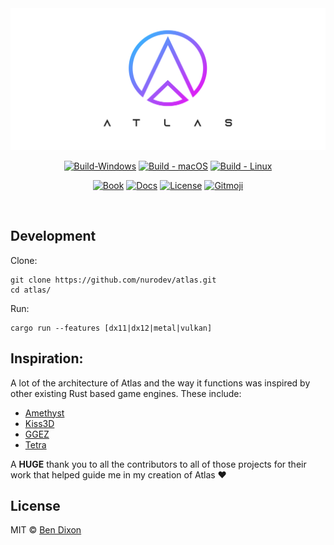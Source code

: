 <div align='center'>

  <a href='https://github.com/nurodev/atlas/releases'>
    <img alt='Atlas' src='./book/src/assets/Banner.png?sanitize=true' />
  </a>

  [![Build-Windows](https://img.shields.io/github/workflow/status/nurodev/atlas/%F0%9F%9A%80%20Engine%20(Windows)?label=%20&logo=windows&logoColor=white&style=for-the-badge)](https://github.com/NuroDev/atlas/actions?query=workflow%3A%22%F0%9F%9A%80+Engine+%28Windows%29%22) 
  [![Build - macOS](https://img.shields.io/github/workflow/status/nurodev/atlas/%F0%9F%9A%80%20Engine%20(macOS)?label=%20&logo=apple&logoColor=white&style=for-the-badge)](https://github.com/NuroDev/atlas/actions?query=workflow%3A%22%F0%9F%9A%80+Engine+%28macOS%29%22) 
  [![Build - Linux](https://img.shields.io/github/workflow/status/nurodev/atlas/%F0%9F%9A%80%20Engine%20(Linux)?label=%20&logo=linux&logoColor=white&style=for-the-badge)](https://github.com/NuroDev/atlas/actions?query=workflow%3A%22%F0%9F%9A%80+Engine+%28Linux%29%22) 

  [![Book](https://img.shields.io/badge/%20%F0%9F%93%95%20book-ef3242.svg?longCache=true&style=for-the-badge)](https://atlasengine.dev) 
  [![Docs](https://img.shields.io/badge/%20%F0%9F%92%A1%20docs-3287ef.svg?longCache=true&style=for-the-badge)](https://docs.atlasengine.dev/atlas) 
  [![License](https://img.shields.io/badge/%20%F0%9F%93%84%20mit-53bf1d.svg?longCache=true&style=for-the-badge)](https://opensource.org/licenses/MIT) 
  [![Gitmoji](https://img.shields.io/badge/-%20%F0%9F%98%9C-FFDD67.svg?longCache=true&style=for-the-badge)](https://gitmoji.carloscuesta.me/) 

  <br />
</div>

## Development

Clone:
```shell
git clone https://github.com/nurodev/atlas.git
cd atlas/
```

Run:
```shell
cargo run --features [dx11|dx12|metal|vulkan]
```

## Inspiration:

A lot of the architecture of Atlas and the way it functions was inspired by other existing Rust based game engines. These include:
 - [Amethyst](https://amethyst.rs/)
 - [Kiss3D](http://kiss3d.org/)
 - [GGEZ](https://ggez.rs/)
 - [Tetra](https://github.com/17cupsofcoffee/tetra) 
 
A **HUGE** thank you to all the contributors to all of those projects for their work that helped guide me in my creation of Atlas ❤️

## License

MIT © [Ben Dixon](https://github.com/NuroDev/atlas/blob/master/LICENSE)
